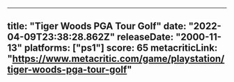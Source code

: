 
---
title: "Tiger Woods PGA Tour Golf"
date: "2022-04-09T23:38:28.862Z"
releaseDate: "2000-11-13"
platforms: ["ps1"]
score: 65
metacriticLink: "https://www.metacritic.com/game/playstation/tiger-woods-pga-tour-golf"
---

